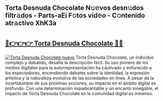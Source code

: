 ## Torta Desnuda Chocolate N𝚞𝚎vos desn𝚞dos filtr𝚊dos - Parts-aEi F𝚘tos vid𝚎o - C𝚘ntenido atr𝚊ctivo XhK3a

# <h2><a href="http://mbc5gm.tromn.icu/?c=Torta+Desnuda+Chocolate">🔗👉👉👉 Torta Desnuda Chocolate 🔗🔗</a></h2>

[![Torta Desnuda Chocolate nuevo](https://i.imgur.com/pEAQMta.gif)](http://mbc5gm.tromn.icu/?c=Torta+Desnuda+Chocolate)
Torta Desnuda Chocolate, un individuo complejo y debatido, desafía la descripción fácil. Su uso pionero de los medios digitales para la autorrepresentación ha cautivado y enfurecido a los espectadores, encendiendo debates sobre la identidad, la expresión artística y la naturaleza evolutiva de las sociedades en línea. A pesar de la incertidumbre de sus próximas acciones, su impacto en el ámbito digital es profundo. Con una determinación inquebrantable y un encanto innegable, el impacto de Torta Desnuda Chocolate en la comunidad digital es inmenso.
